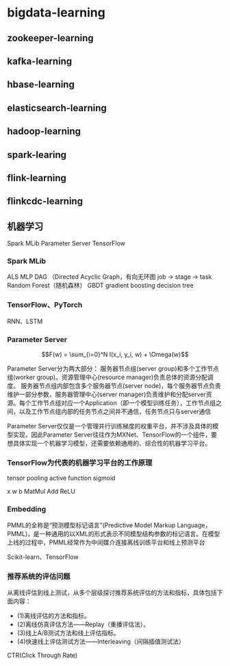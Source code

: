 # bigdata-learning

## zookeeper-learning

## kafka-learning

## hbase-learning

## elasticsearch-learning

## hadoop-learning

## spark-learing

## flink-learning

## flinkcdc-learning

## 机器学习
Spark MLib
Parameter Server
TensorFlow

### Spark MLib
ALS
MLP
DAG （Directed Acyclic Graph，有向无环图
job -> stage -> task
Random Forest（随机森林）
GBDT gradient boosting decision tree


### TensorFlow、PyTorch
RNN、LSTM

### Parameter Server

$$F(w) = \sum_{i=0}^N l(x_i, y_i, w) + \Omega(w)$$

Parameter Server分为两大部分：
服务器节点组(server group)和多个工作节点组(worker group)。资源管理中心(resource manager)负责总体的资源分配调度。
服务器节点组内部包含多个服务器节点(server node)，每个服务器节点负责维护一部分参数，服务器管理中心(server manager)负责维护和分配server资源。每个工作节点组对应一个Application（即一个模型训练任务），工作节点组之间，以及工作节点组内部的任务节点之间并不通信，任务节点只与server通信

Parameter Server仅仅是一个管理并行训练梯度的权重平台，并不涉及具体的模型实现，因此Parameter Server往往作为MXNet、TensorFlow的一个组件，要想具体实现一个机器学习模型，还需要依赖通用的、综合性的机器学习平台。

### TensorFlow为代表的机器学习平台的工作原理
tensor
pooling
active function
sigmoid

x w b
MatMul Add ReLU

### Embedding
PMML的全称是“预测模型标记语言”(Predictive Model Markup Language，PMML)，是一种通用的以XML的形式表示不同模型结构参数的标记语言。在模型上线的过程中，PMML经常作为中间媒介连接离线训练平台和线上预测平台

Scikit-learn、TensorFlow

### 推荐系统的评估问题
从离线评估到线上测试，从多个层级探讨推荐系统评估的方法和指标，具体包括下面内容：
- (1)离线评估的方法和指标。
- (2)离线仿真评估方法——Replay（重播评估法）。
- (3)线上A/B测试方法和线上评估指标。
- (4)快速线上评估测试方法——Interleaving（间隔插值测试法）

CTR(Click Through Rate)
